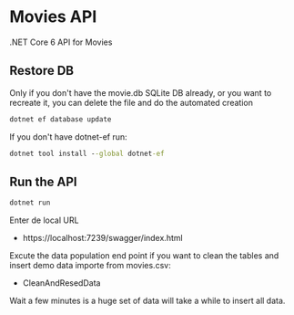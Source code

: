 # Movies API
.NET Core 6 API for Movies

## Restore DB
Only if you don't have the movie.db SQLite DB already, or you want to recreate it, you can delete the file and do the automated creation
```cmd
dotnet ef database update
```

If you don't have dotnet-ef run: 
  
```cmd
dotnet tool install --global dotnet-ef
```

## Run the API 
```cmd
dotnet run
```

Enter de local URL
- https://localhost:7239/swagger/index.html

Excute the data population end point if you want to clean the tables and insert demo data importe from movies.csv:

- CleanAndResedData

Wait a few minutes is a huge set of data will take a while to insert all data.